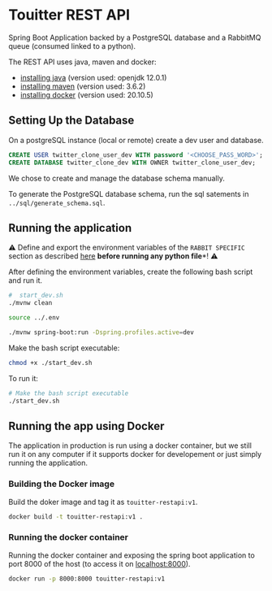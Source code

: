 # Touitter REST API

Spring Boot Application backed by a PostgreSQL database and a RabbitMQ queue (consumed linked to a python).

The REST API uses java, maven and docker:

* [installing java](https://www.oracle.com/fr/java/technologies/javase/jdk12-archive-downloads.html) (version used: openjdk 12.0.1)
* [installing maven](https://maven.apache.org/install.html) (version used: 3.6.2)
* [installing docker](https://docs.docker.com/get-docker/) (version used: 20.10.5)

## Setting Up the Database

On a postgreSQL instance (local or remote) create a dev user and database.

```sql
CREATE USER twitter_clone_user_dev WITH password '<CHOOSE_PASS_WORD>';
CREATE DATABASE twitter_clone_dev WITH OWNER twitter_clone_user_dev;
```

We chose to create and manage the database schema manually.

To generate the PostgreSQL database schema, run the sql satements in `../sql/generate_schema.sql`.

## Running the application

⚠️ Define and export the environment variables of the `RABBIT SPECIFIC` section as described [here]( https://github.com/andbluedev/Twitter-Clone-ML-Moderator#environment-variables) **before running any python file***! ⚠️

After defining the environment variables, create the following bash script and run it.

```bash
#  start_dev.sh
./mvnw clean

source ../.env

./mvnw spring-boot:run -Dspring.profiles.active=dev
```

Make the bash script executable:
```bash
chmod +x ./start_dev.sh
```

To run it:
```bash
# Make the bash script executable
./start_dev.sh
```

## Running the app using Docker

The application in production is run using a docker container, but we still run it on any computer if it supports docker for developement or just simply running the application.

### Building the Docker image

Build the doker image and tag it as `touitter-restapi:v1`.

```bash
docker build -t touitter-restapi:v1 .
```

### Running the docker container

Running the docker container and exposing the spring boot application to port 8000 of the host (to access it on [localhost:8000](localhost:8000)).

```bash
docker run -p 8000:8000 touitter-restapi:v1
```
